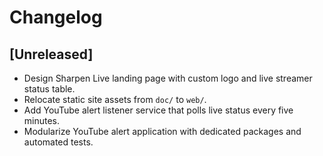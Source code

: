 # Changelog

## [Unreleased]
- Design Sharpen Live landing page with custom logo and live streamer status table.
- Relocate static site assets from `doc/` to `web/`.
- Add YouTube alert listener service that polls live status every five minutes.
- Modularize YouTube alert application with dedicated packages and automated tests.
